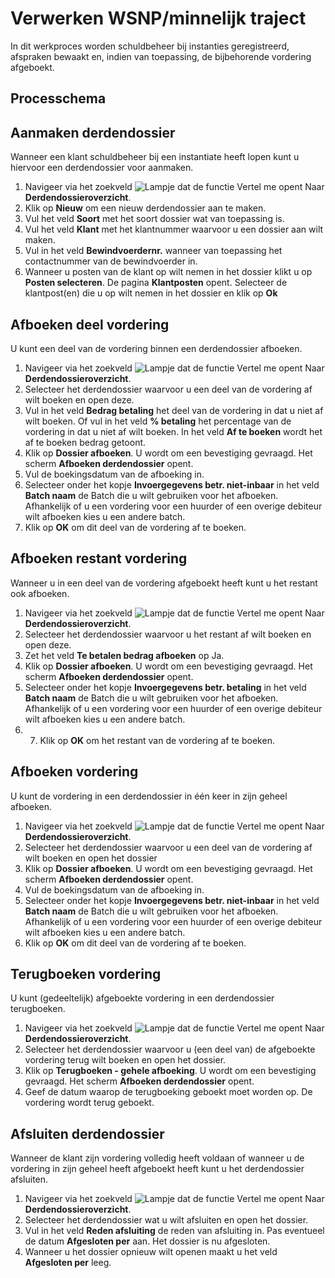 # Verwerken WSNP/minnelijk traject

In dit werkproces worden schuldbeheer bij instanties geregistreerd, afspraken bewaakt en, indien van toepassing, de bijbehorende vordering afgeboekt.

## Processchema


## Aanmaken derdendossier

Wanneer een klant schuldbeheer bij een instantiate heeft lopen kunt u hiervoor een derdendossier voor aanmaken. 

1. Navigeer via het zoekveld ![Lampje dat de functie Vertel me opent](https://docs.microsoft.com/nl-NL/dynamics365/business-central/media/ui-search/search_small.png "Vertel me wat u wilt doen") Naar **Derdendossieroverzicht**. 
2. Klik op **Nieuw** om een nieuw derdendossier aan te maken. 
3. Vul het veld **Soort** met het soort dossier wat van toepassing is.
4. Vul het veld **Klant** met het klantnummer waarvoor u een dossier aan wilt maken. 
5. Vul in het veld **Bewindvoerdernr.** wanneer van toepassing het contactnummer van de bewindvoerder in. 
6. Wanneer u posten van de klant op wilt nemen in het dossier klikt u op **Posten selecteren**. De pagina **Klantposten** opent. Selecteer de klantpost(en) die u op wilt nemen in het dossier en klik op **Ok**

## Afboeken deel vordering

U kunt een deel van de vordering binnen een derdendossier afboeken. 

1. Navigeer via het zoekveld ![Lampje dat de functie Vertel me opent](https://docs.microsoft.com/nl-NL/dynamics365/business-central/media/ui-search/search_small.png "Vertel me wat u wilt doen") Naar **Derdendossieroverzicht**. 
2. Selecteer het derdendossier waarvoor u een deel van de vordering af wilt boeken en open deze. 
3. Vul in het veld **Bedrag betaling** het deel van de vordering in dat u niet af wilt boeken. Of vul in het veld **% betaling** het percentage van de vordering in dat u niet af wilt boeken. In het veld **Af te boeken** wordt het af te boeken bedrag getoont. 
4. Klik op **Dossier afboeken**. U wordt om een bevestiging gevraagd. Het scherm **Afboeken derdendossier** opent. 
5. Vul de boekingsdatum van de afboeking in. 
6. Selecteer onder het kopje **Invoergegevens betr. niet-inbaar** in het veld **Batch naam** de Batch die u wilt gebruiken voor het afboeken. Afhankelijk of u een vordering voor een huurder of een overige debiteur wilt afboeken kies u een andere batch. 
7. Klik op **OK** om dit deel van de vordering af te boeken. 

## Afboeken restant vordering

Wanneer u in een deel van de vordering afgeboekt heeft kunt u het restant ook afboeken. 

1. Navigeer via het zoekveld ![Lampje dat de functie Vertel me opent](https://docs.microsoft.com/nl-NL/dynamics365/business-central/media/ui-search/search_small.png "Vertel me wat u wilt doen") Naar **Derdendossieroverzicht**. 
2. Selecteer het derdendossier waarvoor u het restant af wilt boeken en open deze. 
3. Zet het veld **Te betalen bedrag afboeken** op Ja. 
4. Klik op **Dossier afboeken**. U wordt om een bevestiging gevraagd. Het scherm **Afboeken derdendossier** opent. 
5. Selecteer onder het kopje **Invoergegevens betr. betaling** in het veld **Batch naam** de Batch die u wilt gebruiken voor het afboeken. Afhankelijk of u een vordering voor een huurder of een overige debiteur wilt afboeken kies u een andere batch. 
6. 7. Klik op **OK** om het restant van de vordering af te boeken. 

## Afboeken  vordering

U kunt de vordering in een derdendossier in één keer in zijn geheel afboeken. 

1. Navigeer via het zoekveld ![Lampje dat de functie Vertel me opent](https://docs.microsoft.com/nl-NL/dynamics365/business-central/media/ui-search/search_small.png "Vertel me wat u wilt doen") Naar **Derdendossieroverzicht**. 
2. Selecteer het derdendossier waarvoor u een deel van de vordering af wilt boeken en open het dossier 
3. Klik op **Dossier afboeken**. U wordt om een bevestiging gevraagd. Het scherm **Afboeken derdendossier** opent. 
4. Vul de boekingsdatum van de afboeking in. 
5. Selecteer onder het kopje **Invoergegevens betr. niet-inbaar** in het veld **Batch naam** de Batch die u wilt gebruiken voor het afboeken. Afhankelijk of u een vordering voor een huurder of een overige debiteur wilt afboeken kies u een andere batch. 
6. Klik op **OK** om dit deel van de vordering af te boeken.

## Terugboeken vordering

U kunt (gedeeltelijk) afgeboekte vordering in een derdendossier terugboeken. 

1. Navigeer via het zoekveld ![Lampje dat de functie Vertel me opent](https://docs.microsoft.com/nl-NL/dynamics365/business-central/media/ui-search/search_small.png "Vertel me wat u wilt doen") Naar **Derdendossieroverzicht**. 
2. Selecteer het derdendossier waarvoor u (een deel van) de afgeboekte vordering terug wilt boeken en open het dossier. 
3. Klik op **Terugboeken - gehele afboeking**. U wordt om een bevestiging gevraagd. Het scherm **Afboeken derdendossier** opent. 
4. Geef de datum waarop de terugboeking geboekt moet worden op. De vordering wordt terug geboekt.

## Afsluiten derdendossier

Wanneer de klant zijn vordering volledig heeft voldaan of wanneer u de vordering in zijn geheel heeft afgeboekt heeft kunt u het derdendossier afsluiten. 

1. Navigeer via het zoekveld ![Lampje dat de functie Vertel me opent](https://docs.microsoft.com/nl-NL/dynamics365/business-central/media/ui-search/search_small.png "Vertel me wat u wilt doen") Naar **Derdendossieroverzicht**. 
2. Selecteer het derdendossier wat u wilt afsluiten en open het dossier. 
3. Vul in het veld **Reden afsluiting** de reden van afsluiting in. Pas eventueel de datum **Afgesloten per** aan. Het dossier is nu afgesloten. 
4. Wanneer u het dossier opnieuw wilt openen maakt u het veld **Afgesloten per** leeg. 

<!--stackedit_data:
eyJoaXN0b3J5IjpbMTgxODg2NzYyMCw2MjQ5OTg1NDBdfQ==
-->